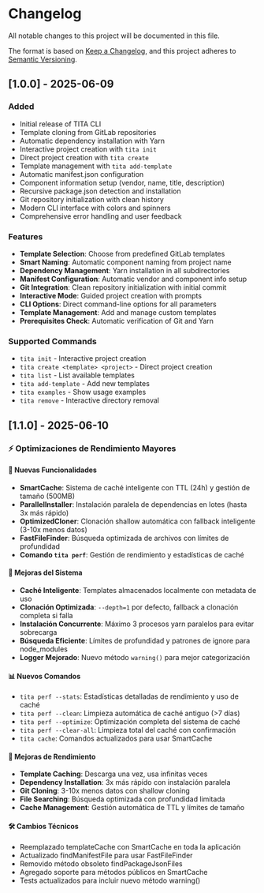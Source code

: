 # Changelog

All notable changes to this project will be documented in this file.

The format is based on [Keep a Changelog](https://keepachangelog.com/en/1.0.0/),
and this project adheres to [Semantic Versioning](https://semver.org/spec/v2.0.0.html).

## [1.0.0] - 2025-06-09

### Added
- Initial release of TITA CLI
- Template cloning from GitLab repositories
- Automatic dependency installation with Yarn
- Interactive project creation with `tita init`
- Direct project creation with `tita create`
- Template management with `tita add-template`
- Automatic manifest.json configuration
- Component information setup (vendor, name, title, description)
- Recursive package.json detection and installation
- Git repository initialization with clean history
- Modern CLI interface with colors and spinners
- Comprehensive error handling and user feedback

### Features
- **Template Selection**: Choose from predefined GitLab templates
- **Smart Naming**: Automatic component naming from project name
- **Dependency Management**: Yarn installation in all subdirectories
- **Manifest Configuration**: Automatic vendor and component info setup
- **Git Integration**: Clean repository initialization with initial commit
- **Interactive Mode**: Guided project creation with prompts
- **CLI Options**: Direct command-line options for all parameters
- **Template Management**: Add and manage custom templates
- **Prerequisites Check**: Automatic verification of Git and Yarn

### Supported Commands
- `tita init` - Interactive project creation
- `tita create <template> <project>` - Direct project creation
- `tita list` - List available templates
- `tita add-template` - Add new templates
- `tita examples` - Show usage examples
- `tita remove` - Interactive directory removal

## [1.1.0] - 2025-06-10

### ⚡ Optimizaciones de Rendimiento Mayores

#### 🚀 Nuevas Funcionalidades
- **SmartCache**: Sistema de caché inteligente con TTL (24h) y gestión de tamaño (500MB)
- **ParallelInstaller**: Instalación paralela de dependencias en lotes (hasta 3x más rápido)
- **OptimizedCloner**: Clonación shallow automática con fallback inteligente (3-10x menos datos)
- **FastFileFinder**: Búsqueda optimizada de archivos con límites de profundidad
- **Comando `tita perf`**: Gestión de rendimiento y estadísticas de caché

#### 🔧 Mejoras del Sistema
- **Caché Inteligente**: Templates almacenados localmente con metadata de uso
- **Clonación Optimizada**: `--depth=1` por defecto, fallback a clonación completa si falla
- **Instalación Concurrente**: Máximo 3 procesos yarn paralelos para evitar sobrecarga
- **Búsqueda Eficiente**: Límites de profundidad y patrones de ignore para node_modules
- **Logger Mejorado**: Nuevo método `warning()` para mejor categorización

#### 📊 Nuevos Comandos
- `tita perf --stats`: Estadísticas detalladas de rendimiento y uso de caché
- `tita perf --clean`: Limpieza automática de caché antiguo (>7 días)
- `tita perf --optimize`: Optimización completa del sistema de caché
- `tita perf --clear-all`: Limpieza total del caché con confirmación
- `tita cache`: Comandos actualizados para usar SmartCache

#### 🎯 Mejoras de Rendimiento
- **Template Caching**: Descarga una vez, usa infinitas veces
- **Dependency Installation**: 3x más rápido con instalación paralela
- **Git Cloning**: 3-10x menos datos con shallow cloning
- **File Searching**: Búsqueda optimizada con profundidad limitada
- **Cache Management**: Gestión automática de TTL y límites de tamaño

#### 🛠️ Cambios Técnicos
- Reemplazado templateCache con SmartCache en toda la aplicación
- Actualizado findManifestFile para usar FastFileFinder
- Removido método obsoleto findPackageJsonFiles
- Agregado soporte para métodos públicos en SmartCache
- Tests actualizados para incluir nuevo método warning()
